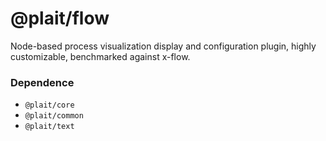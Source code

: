 # @plait/flow

Node-based process visualization display and configuration plugin, highly customizable, benchmarked against x-flow.

### Dependence

- `@plait/core`
- `@plait/common`
- `@plait/text`